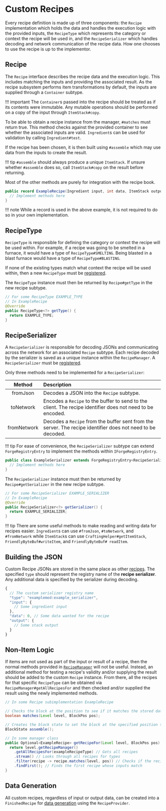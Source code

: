 Custom Recipes
==============

Every recipe definition is made up of three components: the `Recipe` implementation which holds the data and handles the execution logic with the provided inputs, the `RecipeType` which represents the category or context the recipe will be used in, and the `RecipeSerializer` which handles decoding and network communication of the recipe data. How one chooses to use the recipe is up to the implementor.

Recipe
------

The `Recipe` interface describes the recipe data and the execution logic. This includes matching the inputs and providing the associated result. As the recipe subsystem performs item transformations by default, the inputs are supplied through a `Container` subtype.

!!! important
    The `Container`s passed into the recipe should be treated as if its contents were immutable. Any mutable operations should be performed on a copy of the input through `ItemStack#copy`.

To be able to obtain a recipe instance from the manager, `#matches` must return true. This method checks against the provided container to see whether the associated inputs are valid. `Ingredient`s can be used for validation by calling `Ingredient#test`.

If the recipe has been chosen, it is then built using `#assemble` which may use data from the inputs to create the result.

!!! tip
    `#assemble` should always produce a unique `ItemStack`. If unsure whether `#assemble` does so, call `ItemStack#copy` on the result before returning.

Most of the other methods are purely for integration with the recipe book.

```java
public record ExampleRecipe(Ingredient input, int data, ItemStack output) implements Recipe<Container> {
  // Implement methods here
}
```

!!! note
    While a record is used in the above example, it is not required to do so in your own implementation.

RecipeType
----------

`RecipeType` is responsible for defining the category or context the recipe will be used within. For example, if a recipe was going to be smelted in a furnace, it would have a type of `RecipeType#SMELTING`. Being blasted in a blast furnace would have a type of `RecipeType#BLASTING`.

If none of the existing types match what context the recipe will be used within, then a new `RecipeType` must be [registered][nonforge].

The `RecipeType` instance must then be returned by `Recipe#getType` in the new recipe subtype.

```java
// For some RecipeType EXAMPLE_TYPE
// In ExampleRecipe
@Override
public RecipeType<?> getType() {
  return EXAMPLE_TYPE;
}
```

RecipeSerializer
----------------

A `RecipeSerializer` is responsible for decoding JSONs and communicating across the network for an associated `Recipe` subtype. Each recipe decoded by the serializer is saved as a unique instance within the `RecipeManager`. A `RecipeSerializer` must be [registered][forge].

Only three methods need to be implemented for a `RecipeSerializer`:

 Method     | Description
 :---:      | :---
fromJson    | Decodes a JSON into the `Recipe` subtype.
toNetwork   | Encodes a `Recipe` to the buffer to send to the client. The recipe identifier does not need to be encoded.
fromNetwork | Decodes a `Recipe` from the buffer sent from the server. The recipe identifier does not need to be decoded.

!!! tip
    For ease of convenience, the `RecipeSerializer` subtype can extend `ForgeRegistryEntry` to implement the methods within `IForgeRegistryEntry`.

```java
public class ExampleSerializer extends ForgeRegistryEntry<RecipeSerializer<?>> implements RecipeSerializer<ExampleRecipe> {
  // Implement methods here
}
```

The `RecipeSerializer` instance must then be returned by `Recipe#getSerializer` in the new recipe subtype.

```java
// For some RecipeSerializer EXAMPLE_SERIALIZER
// In ExampleRecipe
@Override
public RecipeSerializer<?> getSerializer() {
  return EXAMPLE_SERIALIZER;
}
```

!!! tip
    There are some useful methods to make reading and writing data for recipes easier. `Ingredient`s can use `#fromJson`, `#toNetwork`, and `#fromNetwork` while `ItemStack`s can use `CraftingHelper#getItemStack`, `FriendlyByteBuf#writeItem`, and `FriendlyByteBuf# readItem`.

Building the JSON
-----------------

Custom Recipe JSONs are stored in the same place as other [recipes][json]. The specified `type` should represent the registry name of the **recipe serializer**. Any additional data is specified by the serializer during decoding.

```js
{
  // The custom serializer registry name
  "type": "examplemod:example_serializer",
  "input": {
    // Some ingredient input
  },
  "data": 0, // Some data wanted for the recipe
  "output": {
    // Some stack output
  }
}
```

Non-Item Logic
--------------

If items are not used as part of the input or result of a recipe, then the normal methods provided in [`RecipeManager`][manager] will not be useful. Instead, an additional method for testing a recipe's validity and/or supplying the result should be added to the custom `Recipe` instance. From there, all the recipes for that specific `RecipeType` can be obtained via `RecipeManager#getAllRecipesFor` and then checked and/or supplied the result using the newly implemented methods.

```java
// In some Recipe subimplementation ExampleRecipe

// Checks the block at the position to see if it matches the stored data
boolean matches(Level level, BlockPos pos);

// Creates the block state to set the block at the specified position to
BlockState assemble();

// In some manager class
public Optional<ExampleRecipe> getRecipeFor(Level level, BlockPos pos) {
  return level.getRecipeManager()
    .getAllRecipesFor(exampleRecipeType) // Gets all recipes
    .stream() // Looks through all recipes for types
    .filter(recipe -> recipe.matches(level, pos)) // Checks if the recipe inputs are valid
    .findFirst(); // Finds the first recipe whose inputs match
}
```

Data Generation
---------------

All custom recipes, regardless of input or output data, can be created into a `FinishedRecipe` for [data generation][datagen] using the `RecipeProvider`.

[nonforge]: ../../../concepts/registries.md#registries-that-arent-forge-registries
[forge]: ../../../concepts/registries.md#methods-for-registering
[json]: https://minecraft.fandom.com/wiki/Recipe#JSON_format
[manager]: ./index.md#recipe-manager
[datagen]: ../../../datagen/server/recipes.md#custom-recipe-serializers
